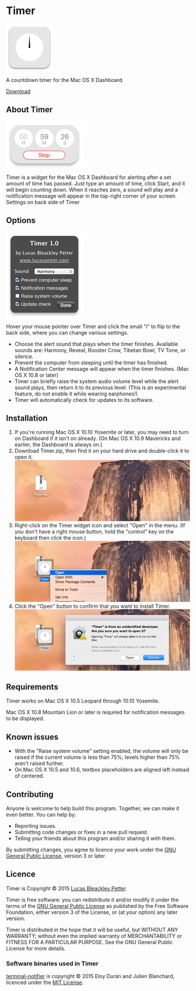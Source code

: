 # Timer

![Timer](images/icon/icon-128.png)

A countdown timer for the Mac OS X Dashboard.

[Download](https://github.com/lucaspetter/timer/releases/latest)



## About Timer

![Timer running](images/screenshots/timerrunning.png)

Timer is a widget for the Mac OS X Dashboard for alerting after a set amount of time has passed. Just type an amount of time, click Start, and it will begin counting down. When it reaches zero, a sound will play and a notification message will appear in the top-right corner of your screen.
Settings on back side of Timer



## Options

![Timer back](images/screenshots/timerback.png)

Hover your mouse pointer over Timer and click the small "i" to flip to the back side, where you can change various settings.
- Choose the alert sound that plays when the timer finishes. Available sounds are: Harmony, Reveal, Rooster Crow, Tibetan Bowl, TV Tone, or silence.
- Prevent the computer from sleeping until the timer has finished.
- A Notification Center message will appear when the timer finishes. (Mac OS X 10.8 or later)
- Timer can briefly raise the system audio volume level while the alert sound plays, then return it to its previous level. (This is an experimental feature, do not enable it while wearing earphones!)
- Timer will automatically check for updates to its software.



## Installation

1. If you're running Mac OS X 10.10 Yosemite or later, you may need to turn on Dashboard if it isn't on already. (On Mac OS X 10.9 Mavericks and earlier, the Dashboard is always on.)
2. Download Timer.zip, then find it on your hard drive and double-click it to open it.
![Timer installation ](images/screenshots/installation1.jpg)
3. Right-click on the Timer widget icon and select "Open" in the menu. (If you don't have a right mouse button, hold the "control" key on the keyboard then click the icon.)
![Timer installation ](images/screenshots/installation2.jpg)
4. Click the "Open" button to confirm that you want to install Timer.
![Timer installation ](images/screenshots/installation3.jpg)

## Requirements

Timer works on Mac OS X 10.5 Leopard through 10.10 Yosemite.

Mac OS X 10.8 Mountain Lion or later is required for notification messages to be displayed.

## Known issues
- With the "Raise system volume" setting enabled, the volume will only be raised if the current volume is less than 75%; levels higher than 75% aren't raised further.
- On Mac OS X 10.5 and 10.6, textbox placeholders are aligned left instead of centered.

## Contributing
Anyone is welcome to help build this program. Together, we can make it even better. You can help by:
- Reporting issues.
- Submitting code changes or fixes in a new pull request.
- Telling your friends about this program and/or sharing it with them.

By submitting changes, you agree to licence your work under the [GNU General Public License](https://www.gnu.org/licenses/gpl.html), version 3 or later.

## Licence
Timer is Copyright © 2015 [Lucas Bleackley Petter](https://www.lucaspetter.com/).

Timer is free software: you can redistribute it and/or modify it under the terms of the [GNU General Public License](https://www.gnu.org/licenses/gpl.html) as published by the Free Software Foundation, either version 3 of the License, or (at your option) any later version.

Timer is distributed in the hope that it will be useful, but WITHOUT ANY WARRANTY; without even the implied warranty of MERCHANTABILITY or FITNESS FOR A PARTICULAR PURPOSE. See the GNU General Public License for more details.

### Software binaries used in Timer

[terminal-notifier](https://github.com/julienXX/terminal-notifier) is copyright © 2015 Eloy Durán and Julien Blanchard, licenced under the [MIT License](https://github.com/julienXX/terminal-notifier).